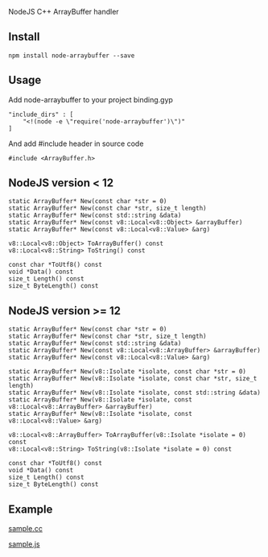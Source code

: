 NodeJS C++ ArrayBuffer handler

## Install

```
npm install node-arraybuffer --save
```

## Usage

Add node-arraybuffer to your project binding.gyp 

```
"include_dirs" : [
    "<!(node -e \"require('node-arraybuffer')\")"
]
```

And add #include header in source code

```
#include <ArrayBuffer.h>
```

## NodeJS version < 12

```
static ArrayBuffer* New(const char *str = 0)
static ArrayBuffer* New(const char *str, size_t length)
static ArrayBuffer* New(const std::string &data)
static ArrayBuffer* New(const v8::Local<v8::Object> &arrayBuffer)
static ArrayBuffer* New(const v8::Local<v8::Value> &arg)
  
v8::Local<v8::Object> ToArrayBuffer() const
v8::Local<v8::String> ToString() const

const char *ToUtf8() const
void *Data() const
size_t Length() const
size_t ByteLength() const
```

## NodeJS version >= 12

```
static ArrayBuffer* New(const char *str = 0)
static ArrayBuffer* New(const char *str, size_t length)
static ArrayBuffer* New(const std::string &data)
static ArrayBuffer* New(const v8::Local<v8::ArrayBuffer> &arrayBuffer)
static ArrayBuffer* New(const v8::Local<v8::Value> &arg)

static ArrayBuffer* New(v8::Isolate *isolate, const char *str = 0)
static ArrayBuffer* New(v8::Isolate *isolate, const char *str, size_t length)
static ArrayBuffer* New(v8::Isolate *isolate, const std::string &data)
static ArrayBuffer* New(v8::Isolate *isolate, const v8::Local<v8::ArrayBuffer> &arrayBuffer)
static ArrayBuffer* New(v8::Isolate *isolate, const v8::Local<v8::Value> &arg)

v8::Local<v8::ArrayBuffer> ToArrayBuffer(v8::Isolate *isolate = 0) const
v8::Local<v8::String> ToString(v8::Isolate *isolate = 0) const

const char *ToUtf8() const
void *Data() const
size_t Length() const
size_t ByteLength() const
```

## Example

[sample.cc](https://github.com/vmolsa/node-arraybuffer-example/blob/master/sample.cc)

[sample.js](https://github.com/vmolsa/node-arraybuffer-example/blob/master/sample.js)
